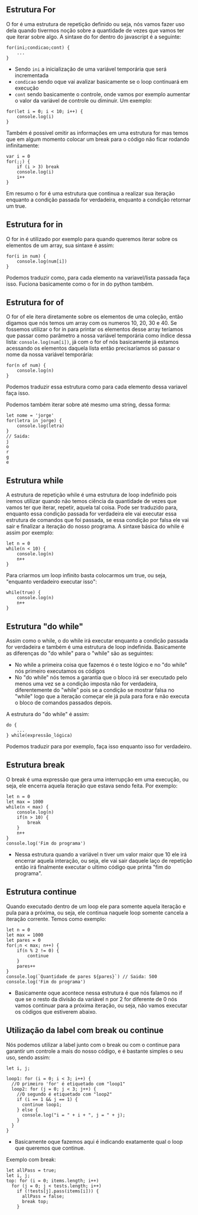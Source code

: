 
## Estrutura For
O for é uma estrutura de repetição definido ou seja, nós vamos fazer uso dela quando tivermos noção sobre a quantidade de vezes que vamos ter que iterar sobre algo. A sintaxe do for dentro do javascript é a seguinte:
```
for(ini;condicao;cont) {
	...
}
```
- Sendo `ini` a inicialização de uma variável temporária que será incrementada
- `condicao` sendo oque vai avalizar basicamente se o loop continuará em execução
- `cont` sendo basicamente o controle, onde vamos por exemplo aumentar o valor da variável de controle ou diminuir.
Um exemplo:
```
for(let i = 0; i < 10; i++) {
	console.log(i)
}
```

Também é possivel omitir as informações em uma estrutura for mas temos que em algum momento colocar um break para o código não ficar rodando infinitamente:
```
var i = 0
for(;;) {
	if (i > 3) break
	console.log(i)
	i++
}
```

Em resumo o for é uma estrutura que continua a realizar sua iteração enquanto a condição passada for verdadeira, enquanto a condição retornar um true.

## Estrutura for in
O for in é utilizado por exemplo para quando queremos iterar sobre os elementos de um array, sua sintaxe é assim:
```
for(i in num) {
	console.log(num[i])
}
```
Podemos traduzir como, para cada elemento na variavel/lista passada faça isso. 
Fuciona basicamente como o for in do python também.


## Estrutura for of
O for of ele itera diretamente sobre os elementos de uma coleção, então digamos que nós temos um array com os numeros 10, 20, 30 e 40. Se fossemos utilizar o for in para printar os elementos desse array teríamos que passar como parâmetro a nossa variável temporária como índice dessa lista: `console.log(num[i])`, já com o for of nós basicamente já estamos acessando os elementos daquela lista então precisaríamos só passar o nome da nossa variável temporária:
```
for(n of num) {
	console.log(n)
}
```
Podemos traduzir essa estrutura como para cada elemento dessa variavel faça isso.

Podemos também iterar sobre até mesmo uma string, dessa forma:
```
let nome = 'jorge'
for(letra in jorge) {
	console.log(letra)
} 
// Saida:
j
o
r
g
e
```


## Estrutura while
A estrutura de repetição while é uma estrutura de loop indefinido pois iremos utilizar quando não temos ciência da quantidade de vezes que vamos ter que iterar, repetir, aquela tal coisa.
Pode ser traduzido para, enquanto essa condição passada for verdadeira ele vai executar essa estrutura de comandos que foi passada, se essa condição por falsa ele vai sair e finalizar a iteração do nosso programa. 
A sintaxe básica do while é assim por exemplo:
```
let n = 0
while(n < 10) {
	console.log(n)
	n++
}
```

Para criarmos um loop infinito basta colocarmos um true, ou seja, "enquanto verdadeiro executar isso":
```
while(true) {
	console.log(n)
	n++
}
```


## Estrutura "do while"
Assim como o while, o do while irá executar enquanto a condição passada for verdadeira e também é uma estrutura de loop indefinida.
Basicamente as diferenças do "do while" para o "while" são as seguintes:
- No while a primeira coisa que fazemos é o teste lógico e no "do while" nós primeiro executamos os códigos
- No "do while" nós temos a garantia que o bloco irá ser executado pelo menos uma vez se a condição imposta não for verdadeira, diferentemente do "while" pois se a condição se mostrar falsa no "while" logo que a iteração começar ele já pula para fora e não executa o bloco de comandos passados depois.


A estrutura do "do while" é assim:
```
do {
	...
} while(expressão_lógica)
```
Podemos traduzir para por exemplo, faça isso enquanto isso for verdadeiro.

## Estrutura break 
O break é uma expressão que gera uma interrupção em uma execução, ou seja, ele encerra aquela iteração que estava sendo feita.
Por exemplo:
```
let n = 0
let max = 1000
while(n < max) {
	console.log(n)
	if(n > 10) {
		break
	}
	n++
}
console.log('Fim do programa')
```
- Nessa estrutura quando a variável n tiver um valor maior que 10 ele irá encerrar aquela interação, ou seja, ele vai sair daquele laço de repetição então irá finalmente executar o ultimo código que printa "fim do programa".


## Estrutura continue
Quando executado dentro de um loop ele para somente aquela iteração e pula para a próxima, ou seja, ele continua naquele loop somente cancela a iteração corrente.
Temos como exemplo:
```
let n = 0
let max = 1000
let pares = 0
for(;n < max; n++) {
	if(n % 2 != 0) {
		continue
	}
	pares++
}
console.log(`Quantidade de pares ${pares}`) // Saida: 500
console.log('Fim do programa')
```
- Basicamente oque acontece nessa estrutura é que nós falamos no if que se o resto da divisão da variável n por 2 for diferente de 0 nós vamos continuar para a próxima iteração, ou seja, não vamos executar os códigos que estiverem abaixo.

## Utilização da label com break ou continue
Nós podemos utilizar a label junto com o break ou com o continue para garantir um controle a mais do nosso código, e é bastante simples o seu uso, sendo assim:
```
let i, j;

loop1: for (i = 0; i < 3; i++) {
  //O primeiro 'for' é etiquetado com "loop1"
  loop2: for (j = 0; j < 3; j++) {
    //O segundo é etiquetado com "loop2"
    if (i == 1 && j == 1) {
      continue loop1;
    } else {
      console.log("i = " + i + ", j = " + j);
    }
  }
}
```
- Basicamente oque fazemos aqui é indicando exatamente qual o loop que queremos que continue. 

Exemplo com break:
```
let allPass = true;
let i, j;
top: for (i = 0; items.length; i++)
  for (j = 0; j < tests.length; i++)
    if (!tests[j].pass(items[i])) {
      allPass = false;
      break top;
    }
```
